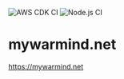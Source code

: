 ![AWS CDK CI](https://github.com/Forsarion/mywarmind.net/workflows/AWS%20CDK%20CI/badge.svg)
![Node.js CI](https://github.com/Forsarion/mywarmind.net/workflows/Node.js%20CI/badge.svg)

# mywarmind.net
https://mywarmind.net
